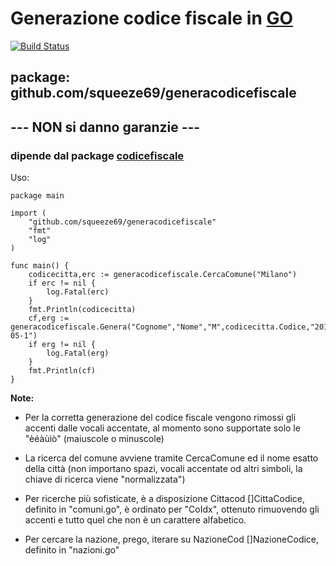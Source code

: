 # Generazione codice fiscale in  [GO](https://golang.org)
[![Build Status](https://travis-ci.org/squeeze69/generacodicefiscale.svg?branch=master)](https://travis-ci.org/squeeze69/generacodicefiscale)
## **package**: github.com/squeeze69/generacodicefiscale
## --- NON si danno garanzie ---
### dipende dal package [codicefiscale](https://github.com/squeeze69/codicefiscale)

Uso:

```
package main

import (
	"github.com/squeeze69/generacodicefiscale"
	"fmt"
	"log"
)

func main() {
	codicecitta,erc := generacodicefiscale.CercaComune("Milano")
	if erc != nil {
		log.Fatal(erc)
	}
	fmt.Println(codicecitta)
	cf,erg := generacodicefiscale.Genera("Cognome","Nome","M",codicecitta.Codice,"2017-05-1")
	if erg != nil {
		log.Fatal(erg)
	}
	fmt.Println(cf)
}
```

**Note:**

- Per la corretta generazione del codice fiscale vengono rimossi gli accenti dalle vocali accentate, al momento sono supportate solo le "èéàùìò" (maiuscole o minuscole)

- La ricerca del comune avviene tramite CercaComune ed il nome esatto della città (non importano spazi, vocali accentate od altri simboli, la chiave di ricerca viene "normalizzata")

- Per ricerche più sofisticate, è a disposizione Cittacod []CittaCodice, definito in "comuni.go", è ordinato per "CoIdx", ottenuto rimuovendo gli accenti e tutto quel che non è un carattere alfabetico.

- Per cercare la nazione, prego, iterare su NazioneCod []NazioneCodice, definito in "nazioni.go"